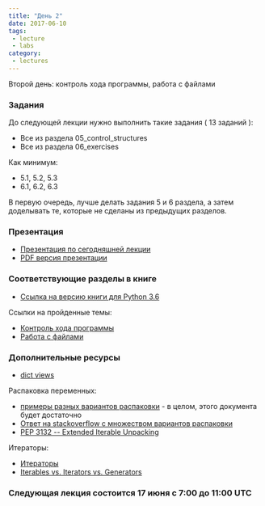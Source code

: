 ```yaml
---
title: "День 2"
date: 2017-06-10
tags:
 - lecture
 - labs
category:
 - lectures
---
```


Второй день: контроль хода программы, работа с файлами

### Задания

До следующей лекции нужно выполнить такие задания ( 13 заданий ):

* Все из раздела 05_control_structures
* Все из раздела 06_exercises

Как минимум:

* 5.1, 5.2, 5.3
* 6.1, 6.2, 6.3

В первую очередь, лучше делать задания 5 и 6 раздела, а затем доделывать те, которые не сделаны из предыдущих разделов.


### Презентация

* [Презентация по сегодняшней лекции](https://gitpitch.com/natenka/pyneng-slides/python3-control-structures)
* [PDF версия презентации](https://github.com/pyneng/pyneng-online-jun-jul-2017/blob/master/presentations/02_Day2_control_structures_files.pdf)


### Соответствующие разделы в книге

* [Ссылка на версию книги для Python 3.6](https://natenka.gitbooks.io/pyneng/content/v/python3.6/)

Ссылки на пройденные темы:

* [Контроль хода программы](https://natenka.gitbooks.io/pyneng/content/v/python3.6/book/05_control_structures/)
* [Работа с файлами](https://natenka.gitbooks.io/pyneng/content/v/python3.6/book/06_files/)


### Дополнительные ресурсы

* [dict views](https://docs.python.org/3/library/stdtypes.html#dict-views)

Распаковка переменных:

* [примеры разных вариантов распаковки](http://www.linuxnix.com/5-useful-value-unpacking-star-operator-idioms-python/) -  в целом, этого документа будет достаточно
* [Ответ на stackoverflow с множеством вариантов распаковки](https://stackoverflow.com/questions/6967632/unpacking-extended-unpacking-and-nested-extended-unpacking)
* [PEP 3132 -- Extended Iterable Unpacking](https://www.python.org/dev/peps/pep-3132/)

Итераторы:

* [Итераторы](https://docs.python.org/3/howto/functional.html#iterators)
* [Iterables vs. Iterators vs. Generators](http://nvie.com/posts/iterators-vs-generators/)

### Следующая лекция состоится 17 июня с 7:00 до 11:00 UTC

